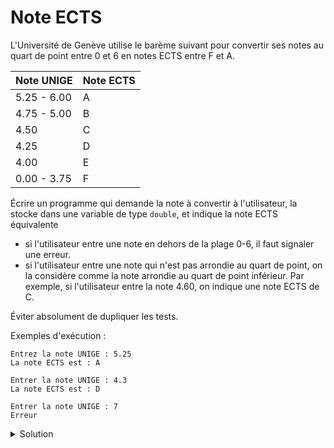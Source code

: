 # Note ECTS

L'Université de Genève utilise le barème suivant pour convertir ses notes au quart de point entre 0 et 6 en notes ECTS entre F et A.

| Note UNIGE  | Note ECTS |
|-------------|---- |
| 5.25 - 6.00 | A |
| 4.75 - 5.00 | B |
| 4.50        | C |
| 4.25        | D |
| 4.00        | E |
| 0.00 - 3.75 | F |

Écrire un programme qui demande la note à convertir à l'utilisateur, la stocke dans une variable de type `double`, et indique la note ECTS équivalente

- si l'utilisateur entre une note en dehors de la plage 0-6, il faut signaler une erreur.
- si l'utilisateur entre une note qui n'est pas arrondie au quart de point, on la considère comme la note arrondie au quart de point inférieur. Par exemple, si l'utilisateur entre la note 4.60, on indique une note ECTS de C.

Éviter absolument de dupliquer les tests. 

Exemples d'exécution : 

~~~
Entrez la note UNIGE : 5.25
La note ECTS est : A
~~~

~~~
Entrer la note UNIGE : 4.3
La note ECTS est : D
~~~

~~~
Entrer la note UNIGE : 7
Erreur
~~~

<details>
<summary>Solution</summary>

~~~cpp
#include <iostream>

using namespace std;

int main() {

   cout << "Entrer la note UNIGE : ";
   double note; cin >> note;

   if (note < 0. or note > 6.) {
      cout << "Erreur";
   } else {
      cout << "La note ECTS est : ";
      if (note < 4.) {
         cout << 'F';
      } else if (note < 4.25) {
         cout << 'E';
      } else if (note < 4.50) {
         cout << 'D';
      } else if (note < 4.75) {
         cout << 'C';
      } else if (note < 5.25) {
         cout << 'B';
      } else {
         cout << 'A';
      }
   }
   cout << endl;
}
~~~

</details>
